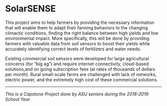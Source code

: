 # SolarSENSE
This project aims to help farmers by providing the necessary information that will enable them to adapt their farming behaviors to the changing climactic conditions, finding the right balance between high yields and low environmental impact. More specifically, this will be done by providing farmers with valuable data from soil sensors to boost their yields while accurately identifying correct levels
of fertilizers and water needs.

Existing commercial soil sensors were developed for large agricultural concerns (for “big ag”) and require internet connectivity, cloud-based solutions,and on going subscription fees (at rates of thousands of dollars per month). Rural small-scale farms are challenged with lack of networks, electric power, and the extremely high cost of these commercial solutions. 

---

*This is a Capstone Project done by ASU seniors during the 2018-2019 School Year*
